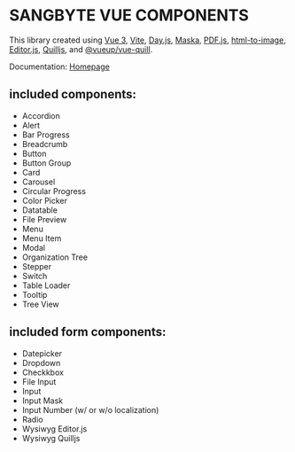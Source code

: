 # SANGBYTE VUE COMPONENTS

This library created using [Vue 3](https://vuejs.org/guide/introduction.html), [Vite](https://vitejs.dev/), [Day.js](https://day.js.org/), [Maska](https://beholdr.github.io/maska/#/), [PDF.js](https://mozilla.github.io/pdf.js/), [html-to-image](https://github.com/bubkoo/html-to-image/), [Editor.js](https://editorjs.io/), [Quilljs](https://quilljs.com/), and [@vueup/vue-quill](https://vueup.github.io/vue-quill/).

Documentation: [Homepage](http://edgarjuvianno.github.io/vue-sb-components)

## included components:
- Accordion
- Alert
- Bar Progress
- Breadcrumb
- Button
- Button Group
- Card
- Carousel
- Circular Progress
- Color Picker
- Datatable
- File Preview
- Menu
- Menu Item
- Modal
- Organization Tree
- Stepper
- Switch
- Table Loader
- Tooltip
- Tree View

## included form components:
- Datepicker
- Dropdown
- Checkkbox
- File Input
- Input
- Input Mask
- Input Number (w/ or w/o localization)
- Radio
- Wysiwyg Editor.js
- Wysiwyg Quilljs
